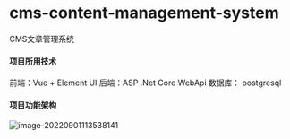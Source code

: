 # cms-content-management-system
CMS文章管理系统

#### 项目所用技术

前端：Vue + Element UI 
后端：ASP .Net Core  WebApi
数据库： postgresql

#### 项目功能架构

![image-20220901113538141](C:\Users\LENOVO\AppData\Roaming\Typora\typora-user-images\image-20220901113538141.png)
